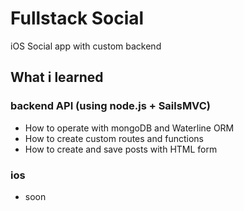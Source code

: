 # Fullstack Social

iOS Social app with custom backend

## What i learned
### backend API (using node.js + SailsMVC)
* How to operate with mongoDB and Waterline ORM
* How to create custom routes and functions
* How to create and save posts with HTML form

### ios
* soon

